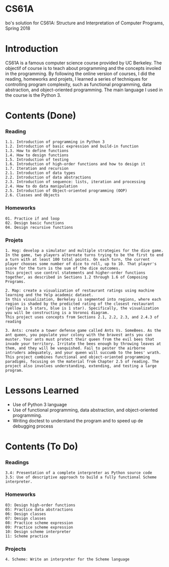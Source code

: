 # CS61A
bo's solution for CS61A: Structure and Interpretation of Computer Programs, Spring 2018

# Introduction
CS61A is a famous computer science course provided by UC Berkeley. The objectif of course is to teach about programming and the concepts involed in the programming. 
By following the online version of courses, I did the reading, homeworks and projets, I learned a series of techniques for controlling program complexity, such as functional programming, data abstraction, and object-oriented programming.
The main language I used in the course is the Python 3.

# Contents (Done)
### Reading
	1.1. Introduction of programming in Python 3
	1.2. Introduction of basic expression and build-in function
	1.3. How to define functions
	1.4. How to design functions
	1.5. Introduction of testing
	1.6. Introduction of high-order functions and how to design it
	1.7. Iteration and recursion
	2.1. Introduction of data types
	2.2. Introduction of data abstractions
	2.3. Introduction of sequence: lists, iteration and processing
	2.4. How to do data manipulation 
	2.5. Introduction of Object-oriented programming (OOP)
	2.6. Classes and Objects

### Homeworks
	01. Practice if and loop
	02. Design basic functions 
	04. Design recursive functions

### Projets
	1. Hog: develop a simulator and multiple strategies for the dice game. In the game, two players alternate turns trying to be the first to end a turn with at least 100 total points. On each turn, the current player chooses some number of dice to roll, up to 10. That player's score for the turn is the sum of the dice outcomes. 
	This project use control statements and higher-order functions together, as described in Sections 1.2 through 1.6 of Composing Programs.
	
	2. Map: create a visualization of restaurant ratings using machine learning and the Yelp academic dataset. 
	In this visualization, Berkeley is segmented into regions, where each region is shaded by the predicted rating of the closest restaurant (yellow is 5 stars, blue is 1 star). Specifically, the visualization you will be constructing is a Voronoi diagram. 
	This project uses concepts from Sections 2.1, 2.2, 2.3, and 2.4.3 of reading
	
	3. Ants: create a tower defense game called Ants Vs. SomeBees. As the ant queen, you populate your colony with the bravest ants you can muster. Your ants must protect their queen from the evil bees that invade your territory. Irritate the bees enough by throwing leaves at them, and they will be vanquished. Fail to pester the airborne intruders adequately, and your queen will succumb to the bees' wrath.
	This project combines functional and object-oriented programming paradigms, focusing on the material from Chapter 2.5 of reading. The project also involves understanding, extending, and testing a large program.
		
# Lessons Learned
- Use of Python 3 language
- Use of functional programming, data abstraction, and object-oriented programming.
- Writing doctest to understand the program and to speed up de debugging process 

# Contents (To Do)
### Readings
	3.4: Presentation of a complete interpreter as Python source code
	3.5: Use of descriptive approach to build a fully functional Scheme interpreter.
		
### Homeworks
	03: Design high-order functions
	05: Practice data abstractions
	06: Design classes
	07: Design classes
	08: Practice scheme expression
	09: Practice scheme expression
	10: Design scheme interpreter
	11: Scheme practice
	
### Projects
	4. Scheme: Write an interpreter for the Scheme language
